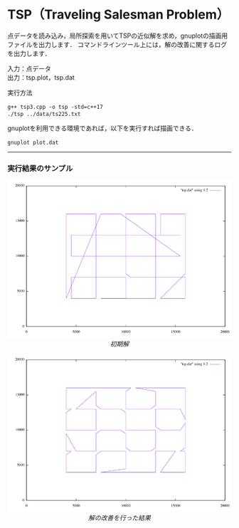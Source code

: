 # TSP（Traveling Salesman Problem）

点データを読み込み，局所探索を用いてTSPの近似解を求め，gnuplotの描画用ファイルを出力します．
コマンドラインツール上には，解の改善に関するログを出力します．

入力：点データ  
出力：tsp.plot，tsp.dat

実行方法
```
g++ tsp3.cpp -o tsp -std=c++17
./tsp ../data/ts225.txt
```
gnuplotを利用できる環境であれば，以下を実行すれば描画できる．
```
gnuplot plot.dat
```
---
### 実行結果のサンプル
<p align="center">
  <img src="image/tsp0.png" width="600">
  <br>
  <em>初期解</em>
</p>
<p align="center">
  <img src="image/tsp1.png" width="600">
  <br>
  <em>解の改善を行った結果</em>
</p>
